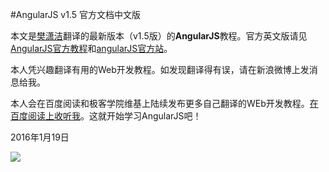 #AngularJS v1.5 官方文档中文版

本文是[樊潇洁](http://weibo.com/5596869470/profile?topnav=1&wvr=6)翻译的最新版本（v1.5版）的**AngularJS**教程。官方英文版请见[AngularJS官方教程](https://docs.angularjs.org/tutorial)和[angularJS官方站](https://angularjs.org)。

本人凭兴趣翻译有用的Web开发教程。如发现翻译得有误，请在新浪微博上发消息给我。

本人会在百度阅读和极客学院维基上陆续发布更多自己翻译的WEb开发教程。[在百度阅读上收听我](http://yuedu.baidu.com/partner/browse/profile?id=9a6e290e52ea551810a68775)。这就开始学习AngularJS吧！

2016年1月19日

![](https://angularjs.org/img/AngularJS-large.png)
